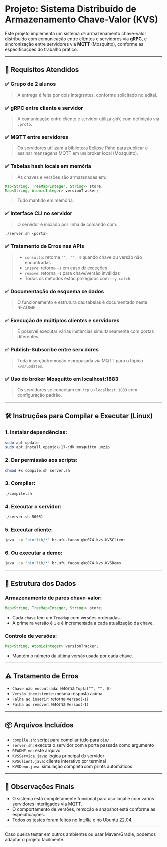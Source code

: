 
# Projeto: Sistema Distribuído de Armazenamento Chave-Valor (KVS)

Este projeto implementa um sistema de armazenamento chave-valor distribuído com comunicação entre clientes e servidores via **gRPC**, e sincronização entre servidores via **MQTT** (Mosquitto), conforme as especificações do trabalho prático.

---

## 🔧 Requisitos Atendidos

### ✅ Grupo de 2 alunos
> A entrega é feita por dois integrantes, conforme solicitado no edital.

### ✅ gRPC entre cliente e servidor
> A comunicação entre cliente e servidor utiliza `gRPC` com definição via `.proto`.

### ✅ MQTT entre servidores
> Os servidores utilizam a biblioteca Eclipse Paho para publicar e assinar mensagens MQTT em um broker local (Mosquitto).

### ✅ Tabelas hash locais em memória
> As chaves e versões são armazenadas em:
```java
Map<String, TreeMap<Integer, String>> store;
Map<String, AtomicInteger> versionTracker;
```
> Tudo mantido em memória.

### ✅ Interface CLI no servidor
> O servidor é iniciado por linha de comando com:
```bash
./server.sh <porta>
```

### ✅ Tratamento de Erros nas APIs
> - `consulta`: retorna `"", "", 0` quando chave ou versão não encontradas
> - `insere`: retorna `-1` em caso de exceções
> - `remove`: retorna `-1` para chave/versão inválidas
> - Todos os métodos estão protegidos com `try-catch`

### ✅ Documentação do esquema de dados
> O funcionamento e estrutura das tabelas é documentado neste README.

### ✅ Execução de múltiplos clientes e servidores
> É possível executar várias instâncias simultaneamente com portas diferentes.

### ✅ Publish-Subscribe entre servidores
> Toda inserção/remoção é propagada via MQTT para o tópico `kvs/updates`.

### ✅ Uso do broker Mosquitto em localhost:1883
> Os servidores se conectam em `tcp://localhost:1883` com configuração padrão.

---

## 🛠 Instruções para Compilar e Executar (Linux)

### 1. Instalar dependências:
```bash
sudo apt update
sudo apt install openjdk-17-jdk mosquitto unzip
```

### 2. Dar permissão aos scripts:
```bash
chmod +x compile.sh server.sh
```

### 3. Compilar:
```bash
./compile.sh
```

### 4. Executar o servidor:
```bash
./server.sh 50051
```

### 5. Executar cliente:
```bash
java -cp "bin:lib/*" br.ufu.facom.gbc074.kvs.KVSClient
```

### 6. Ou executar a demo:
```bash
java -cp "bin:lib/*" br.ufu.facom.gbc074.kvs.KVSDemo
```

---

## 📂 Estrutura dos Dados

### Armazenamento de pares chave-valor:
```java
Map<String, TreeMap<Integer, String>> store;
```
- Cada `chave` tem um `TreeMap` com versões ordenadas.
- A primeira versão é `1` e é incrementada a cada atualização da chave.

### Controle de versões:
```java
Map<String, AtomicInteger> versionTracker;
```
- Mantém o número da última versão usada por cada chave.

---

## ⚠️ Tratamento de Erros

- `Chave não encontrada`: retorna `Tupla("", "", 0)`
- `Versão inexistente`: mesma resposta acima
- `Falha ao inserir`: retorna `Versao(-1)`
- `Falha ao remover`: retorna `Versao(-1)`

---

## 📦 Arquivos Incluídos

- `compile.sh`: script para compilar tudo para `bin/`
- `server.sh`: executa o servidor com a porta passada como argumento
- `README.md`: este arquivo
- `KVSService.java`: lógica principal do servidor
- `KVSClient.java`: cliente interativo por terminal
- `KVSDemo.java`: simulação completa com prints automáticos

---

## 📌 Observações Finais

- O sistema está completamente funcional para uso local e com vários servidores interligados via MQTT.
- O comportamento de versões, remoção e snapshot está conforme as especificações.
- Todos os testes foram feitos no IntelliJ e no Ubuntu 22.04.

---

Caso queira testar em outros ambientes ou usar Maven/Gradle, podemos adaptar o projeto facilmente.
